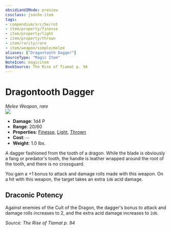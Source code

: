 ```yaml
---
obsidianUIMode: preview
cssclass: json5e-item
tags:
- compendium/src/5e/rot
- item/property/finesse
- item/property/light
- item/property/thrown
- item/rarity/rare
- item/weapon/simple/melee
aliases: ["Dragontooth Dagger"]
SourceType: "Magic Item"
NoteIcon: magicitem
BookSource: The Rise of Tiamat p. 94
---
```

# Dragontooth Dagger
*Melee Weapon, rare*  
![](/2-Mechanics/CLI/items/img/dragontooth-dagger.webp#right)  

- **Damage**: 1d4 P
- **Range**: 20/60
- **Properties**: [Finesse](/2-Mechanics/CLI/rules/item-properties.md#Finesse), [Light](/2-Mechanics/CLI/rules/item-properties.md#Light), [Thrown](/2-Mechanics/CLI/rules/item-properties.md#Thrown)
- **Cost**: ⏤
- **Weight**: 1.0 lbs.

A dagger fashioned from the tooth of a dragon. While the blade is obviously a fang or predator's tooth, the handle is leather wrapped around the root of the tooth, and there is no crossguard.

You gain a +1 bonus to attack and damage rolls made with this weapon. On a hit with this weapon, the target takes an extra `1d6` acid damage.

## Draconic Potency

Against enemies of the Cult of the Dragon, the dagger's bonus to attack and damage rolls increases to 2, and the extra acid damage increases to `2d6`.

*Source: The Rise of Tiamat p. 94*